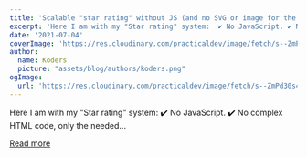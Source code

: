```yaml
---
title: 'Scalable "star rating" without JS (and no SVG or image for the star)'
excerpt: 'Here I am with my "Star rating" system:  ✔️ No JavaScript. ✔️ No complex HTML code, only the needed...'
date: '2021-07-04'
coverImage: 'https://res.cloudinary.com/practicaldev/image/fetch/s--ZmPd30s4--/c_imagga_scale,f_auto,fl_progressive,h_420,q_auto,w_1000/https://dev-to-uploads.s3.amazonaws.com/uploads/articles/lamoa1m50lkoz1nc8l2w.png'
author:
  name: Koders
  picture: "assets/blog/authors/koders.png"
ogImage:
  url: 'https://res.cloudinary.com/practicaldev/image/fetch/s--ZmPd30s4--/c_imagga_scale,f_auto,fl_progressive,h_420,q_auto,w_1000/https://dev-to-uploads.s3.amazonaws.com/uploads/articles/lamoa1m50lkoz1nc8l2w.png'
---
```


Here I am with my "Star rating" system:  ✔️ No JavaScript. ✔️ No complex HTML code, only the needed...

[Read more](https://dev.to/afif/scalable-star-rating-without-js-and-no-svg-or-image-for-the-star-2mef)
